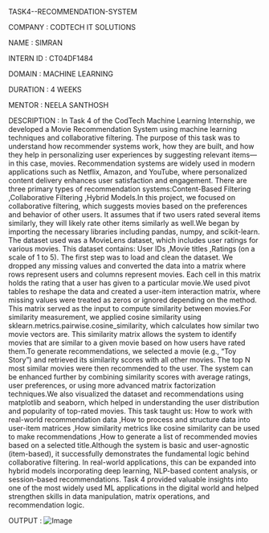 TASK4--RECOMMENDATION-SYSTEM

COMPANY : CODTECH IT SOLUTIONS

NAME : SIMRAN

INTERN ID : CT04DF1484

DOMAIN : MACHINE LEARNING

DURATION : 4 WEEKS

MENTOR : NEELA SANTHOSH 

DESCRIPTION : In Task 4 of the CodTech Machine Learning Internship, we developed a Movie Recommendation System using machine learning techniques and collaborative filtering. The purpose of this task was to understand how recommender systems work, how they are built, and how they help in personalizing user experiences by suggesting relevant items—in this case, movies. Recommendation systems are widely used in modern applications such as Netflix, Amazon, and YouTube, where personalized content delivery enhances user satisfaction and engagement. There are three primary types of recommendation systems:Content-Based Filtering ,Collaborative Filtering ,Hybrid Models.In this project, we focused on collaborative filtering, which suggests movies based on the preferences and behavior of other users. It assumes that if two users rated several items similarly, they will likely rate other items similarly as well.We began by importing the necessary libraries including pandas, numpy, and scikit-learn. The dataset used was a MovieLens dataset, which includes user ratings for various movies. This dataset contains: User IDs ,Movie titles ,Ratings (on a scale of 1 to 5). The first step was to load and clean the dataset. We dropped any missing values and converted the data into a matrix where rows represent users and columns represent movies. Each cell in this matrix holds the rating that a user has given to a particular movie.We used pivot tables to reshape the data and created a user-item interaction matrix, where missing values were treated as zeros or ignored depending on the method. This matrix served as the input to compute similarity between movies.For similarity measurement, we applied cosine similarity using sklearn.metrics.pairwise.cosine_similarity, which calculates how similar two movie vectors are. This similarity matrix allows the system to identify movies that are similar to a given movie based on how users have rated them.To generate recommendations, we selected a movie (e.g., “Toy Story”) and retrieved its similarity scores with all other movies. The top N most similar movies were then recommended to the user. The system can be enhanced further by combining similarity scores with average ratings, user preferences, or using more advanced matrix factorization techniques.We also visualized the dataset and recommendations using matplotlib and seaborn, which helped in understanding the user distribution and popularity of top-rated movies. This task taught us: How to work with real-world recommendation data ,How to process and structure data into user-item matrices ,How similarity metrics like cosine similarity can be used to make recommendations ,How to generate a list of recommended movies based on a selected title.Although the system is basic and user-agnostic (item-based), it successfully demonstrates the fundamental logic behind collaborative filtering. In real-world applications, this can be expanded into hybrid models incorporating deep learning, NLP-based content analysis, or session-based recommendations. Task 4 provided valuable insights into one of the most widely used ML applications in the digital world and helped strengthen skills in data manipulation, matrix operations, and recommendation logic.

OUTPUT : ![Image](https://github.com/user-attachments/assets/5de2c54b-ecb1-4165-9f97-2cbc1f636927)

